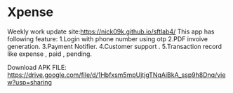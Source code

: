# Xpense
Weekly work update site:https://nick09k.github.io/sftlab4/
This app has following feature:
1.Login with phone number using otp
2.PDF invoive generation.
3.Payment Notifier.
4.Customer support .
5.Transaction record like expense , paid , pending.

Download APK FILE: https://drive.google.com/file/d/1Hbfxsm5mpUjtjgTNqAiBkA_ssp9h8Dnq/view?usp=sharing
